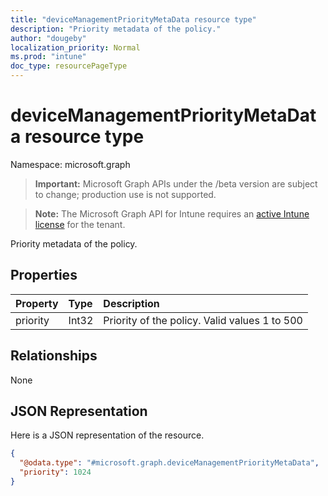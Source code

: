 ```yaml
---
title: "deviceManagementPriorityMetaData resource type"
description: "Priority metadata of the policy."
author: "dougeby"
localization_priority: Normal
ms.prod: "intune"
doc_type: resourcePageType
---
```


# deviceManagementPriorityMetaData resource type

Namespace: microsoft.graph

> **Important:** Microsoft Graph APIs under the /beta version are subject to change; production use is not supported.

> **Note:** The Microsoft Graph API for Intune requires an [active Intune license](https://go.microsoft.com/fwlink/?linkid=839381) for the tenant.

Priority metadata of the policy.

## Properties
|Property|Type|Description|
|:---|:---|:---|
|priority|Int32|Priority of the policy. Valid values 1 to 500|

## Relationships
None

## JSON Representation
Here is a JSON representation of the resource.
<!-- {
  "blockType": "resource",
  "@odata.type": "microsoft.graph.deviceManagementPriorityMetaData"
}
-->
``` json
{
  "@odata.type": "#microsoft.graph.deviceManagementPriorityMetaData",
  "priority": 1024
}
```





